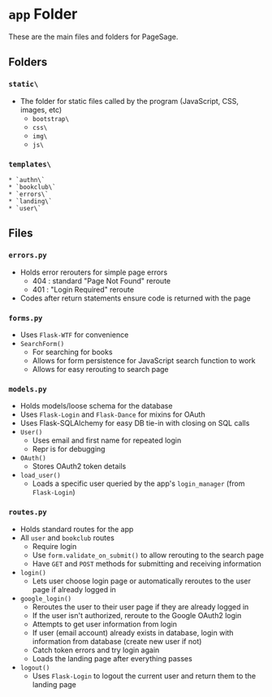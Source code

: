 # `app` Folder #

These are the main files and folders for PageSage.


## Folders ##

### `static\` ###
* The folder for static files called by the program (JavaScript, CSS, images, etc)
	* `bootstrap\`
	* `css\`
	* `img\`
	* `js\`

### `templates\` ###
	* `authn\`
	* `bookclub\`
	* `errors\`
	* `landing\`
	* `user\`

## Files ##

### `errors.py` ###
* Holds error rerouters for simple page errors
	* 404 : standard "Page Not Found" reroute
	* 401 : "Login Required" reroute
* Codes after return statements ensure code is returned with the page

### `forms.py` ###
* Uses `Flask-WTF` for convenience
* `SearchForm()`
	* For searching for books
	* Allows for form persistence for JavaScript search function to work
	* Allows for easy rerouting to search page

### `models.py` ###
* Holds models/loose schema for the database
* Uses `Flask-Login` and `Flask-Dance` for mixins for OAuth
* Uses Flask-SQLAlchemy for easy DB tie-in with closing on SQL calls
* `User()`
	* Uses email and first name for repeated login
	* Repr is for debugging
* `OAuth()`
	* Stores OAuth2 token details
* `load_user()`
	* Loads a specific user queried by the app's `login_manager` (from `Flask-Login`)

### `routes.py` ###
* Holds standard routes for the app
* All `user` and `bookclub` routes
	* Require login
	* Use `form.validate_on_submit()` to allow rerouting to the search page
	* Have `GET` and `POST` methods for submitting and receiving information
* `login()`
	* Lets user choose login page or automatically reroutes to the user page if already logged in
* `google_login()`
	* Reroutes the user to their user page if they are already logged in
	* If the user isn't authorized, reroute to the Google OAuth2 login
	* Attempts to get user information from login
	* If user (email account) already exists in database, login with information from database (create new user if not)
	* Catch token errors and try login again
	* Loads the landing page after everything passes
* `logout()`
	* Uses `Flask-Login` to logout the current user and return them to the landing page

